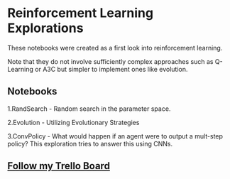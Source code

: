 # Reinforcement Learning Explorations

These notebooks were created as a first look into reinforcement learning.

Note that they do not involve sufficiently complex approaches such as Q-Learning or A3C but simpler to implement ones like evolution.

## Notebooks

1.RandSearch - Random search in the parameter space.

2.Evolution - Utilizing Evolutionary Strategies

3.ConvPolicy - What would happen if an agent were to output a mult-step policy? This exploration tries to answer this using CNNs. 

## [Follow my Trello Board](https://trello.com/c/5EUyydEH/1-evolution-strategies-as-a-scalable-alternative-to-reinforcement-learning)